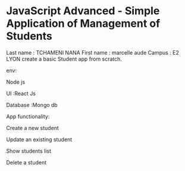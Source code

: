 <h1>JavaScript Advanced - Simple Application of Management of Students</h1>
Last name : TCHAMENI NANA 
First name : marcelle aude
Campus : E2 LYON
create a basic Student app from scratch. 

env: 

Node js  

UI :React Js 

Database :Mongo db 

App functionality:  

Create a new student 

Update an existing student 

Show students list 

Delete a student 